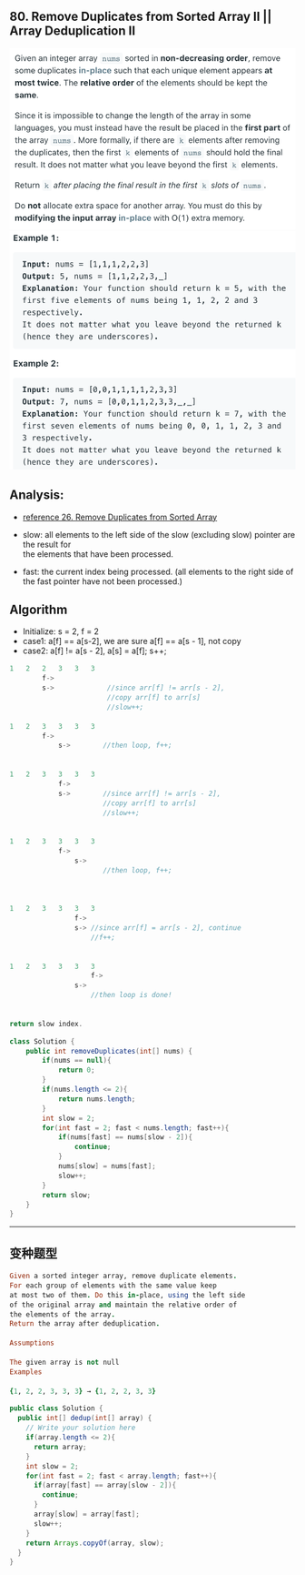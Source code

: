 ## 80. Remove Duplicates from Sorted Array II || Array Deduplication II
![](img/2021-08-10-11-48-57.png)
![](img/2021-08-10-11-49-07.png)

## Analysis:

- [reference 26. Remove Duplicates from Sorted Array](https://novemberfall.github.io/LeetCode-NoteBook/#/ch1/dedup1)

- slow: all elements to the left side of the slow (excluding slow) pointer are the result for  
  the elements that have been processed.

- fast: the current index being processed. (all elements to the right side of the fast pointer
  have not been processed.)

## Algorithm

- Initialize: s = 2, f = 2
- case1: a[f] == a[s-2], we are sure a[f] == a[s - 1], not copy
- case2: a[f] != a[s - 2], a[s] = a[f]; s++; 



```js
1   2   2   3   3   3
        f->
        s->             //since arr[f] != arr[s - 2], 
                        //copy arr[f] to arr[s]
                        //slow++;

1   2   3   3   3   3
        f->             
            s->        //then loop, f++;


1   2   3   3   3   3
            f->             
            s->        //since arr[f] != arr[s - 2], 
                       //copy arr[f] to arr[s] 
                       //slow++;


1   2   3   3   3   3
            f->             
                s->        
                       //then loop, f++;
    


1   2   3   3   3   3
                f->             
                s-> //since arr[f] = arr[s - 2], continue
                    //f++;
                     

1   2   3   3   3   3
                    f->             
                s->        
                    //then loop is done!                 


return slow index.
```




```java
class Solution {
    public int removeDuplicates(int[] nums) {
        if(nums == null){
            return 0;
        }
        if(nums.length <= 2){
            return nums.length;
        }
        int slow = 2;
        for(int fast = 2; fast < nums.length; fast++){
            if(nums[fast] == nums[slow - 2]){
                continue;
            }
            nums[slow] = nums[fast];
            slow++;
        }
        return slow;
    }
}
```



---

## 变种题型


```ruby
Given a sorted integer array, remove duplicate elements. 
For each group of elements with the same value keep 
at most two of them. Do this in-place, using the left side 
of the original array and maintain the relative order of 
the elements of the array. 
Return the array after deduplication.

Assumptions

The given array is not null
Examples

{1, 2, 2, 3, 3, 3} → {1, 2, 2, 3, 3}
```






```java
public class Solution {
  public int[] dedup(int[] array) {
    // Write your solution here
    if(array.length <= 2){
      return array;
    }
    int slow = 2;
    for(int fast = 2; fast < array.length; fast++){
      if(array[fast] == array[slow - 2]){
        continue;
      }
      array[slow] = array[fast];
      slow++;
    }
    return Arrays.copyOf(array, slow);
  }
}
```






